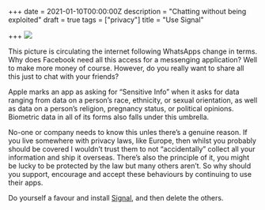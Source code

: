 +++
date = 2021-01-10T00:00:00Z
description = "Chatting without being exploited"
draft = true
tags = ["privacy"]
title = "Use Signal"

+++
![](/images/e617feb5-538f-4268-acc1-5afca68ea035.jpeg)

This picture is circulating the internet following WhatsApps change in terms. Why does Facebook need all this access for a messenging application? Well to make more money of course. However, do you really want to share all this just to chat with your friends? 

Apple marks an app as asking for “Sensitive Info” when it asks for data ranging from data on a person’s race, ethnicity, or sexual orientation, as well as data on a person’s religion, pregnancy status, or political opinions. Biometric data in all of its forms also falls under this umbrella.

No-one or company needs to know this unles there’s a genuine reason. If you live somewhere with privacy laws, like Europe, then whilst you probably should be covered I wouldn’t trust them to not “accidentally” collect all your information and ship it overseas. There’s also the principle of it, you might be lucky to be protected by the law but many others aren’t. So why should you support, encourage and accept these behaviours by continuing to use their apps.

Do yourself a favour and install [Signal](https://signal.org/download/), and then delete the others.